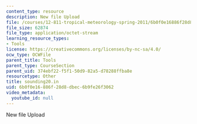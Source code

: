 ```yaml
---
content_type: resource
description: New file Upload
file: /courses/12-811-tropical-meteorology-spring-2011/6b0f0e16886f28d8dbec6b9fe26f3062_sounding20.in
file_size: 62874
file_type: application/octet-stream
learning_resource_types:
- Tools
license: https://creativecommons.org/licenses/by-nc-sa/4.0/
ocw_type: OCWFile
parent_title: Tools
parent_type: CourseSection
parent_uid: 374ebf22-f5f1-50d9-82a5-d78288ffba8e
resourcetype: Other
title: sounding20.in
uid: 6b0f0e16-886f-28d8-dbec-6b9fe26f3062
video_metadata:
  youtube_id: null
---
```

New file Upload